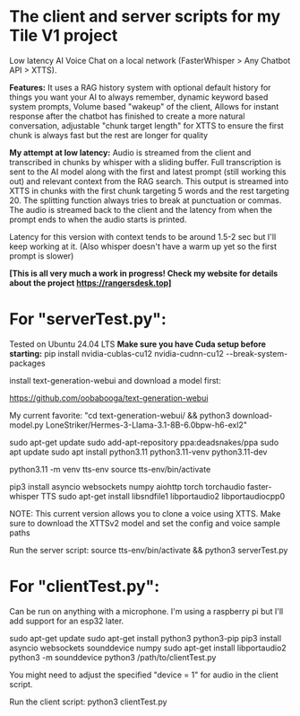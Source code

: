 # The client and server scripts for my Tile V1 project
Low latency AI Voice Chat on a local network (FasterWhisper > Any Chatbot API > XTTS).

**Features:**
It uses a RAG history system with optional default history for things you want your AI to always remember, dynamic keyword based system prompts, Volume based "wakeup" of the client, Allows for instant response after the chatbot has finished to create a more natural conversation, adjustable "chunk target length" for XTTS to ensure the first chunk is always fast but the rest are longer for quality

**My attempt at low latency:**
Audio is streamed from the client and transcribed in chunks by whisper with a sliding buffer. Full transcription is sent to the AI model along with the first and latest prompt (still working this out) and relevant context from the RAG search. This output is streamed into XTTS in chunks with the first chunk targeting 5 words and the rest targeting 20. The splitting function always tries to break at punctuation or commas. The audio is streamed back to the client and the latency from when the prompt ends to when the audio starts is printed.

Latency for this version with context tends to be around 1.5-2 sec but I'll keep working at it. (Also whisper doesn't have a warm up yet so the first prompt is slower)

**[This is all very much a work in progress! Check my website for details about the project https://rangersdesk.top]**

# **For "serverTest.py":**
Tested on Ubuntu 24.04 LTS
**Make sure you have Cuda setup before starting:**
pip install nvidia-cublas-cu12 nvidia-cudnn-cu12 --break-system-packages

install text-generation-webui and download a model first:

https://github.com/oobabooga/text-generation-webui

My current favorite: "cd text-generation-webui/ && python3 download-model.py LoneStriker/Hermes-3-Llama-3.1-8B-6.0bpw-h6-exl2"

sudo apt-get update
sudo add-apt-repository ppa:deadsnakes/ppa
sudo apt update
sudo apt install python3.11 python3.11-venv python3.11-dev

python3.11 -m venv tts-env
source tts-env/bin/activate

pip3 install asyncio websockets numpy aiohttp torch torchaudio faster-whisper TTS
sudo apt-get install libsndfile1 libportaudio2 libportaudiocpp0

NOTE: This current version allows you to clone a voice using XTTS. Make sure to download the XTTSv2 model and set the config and voice sample paths

Run the server script:
source tts-env/bin/activate && python3 serverTest.py



# **For "clientTest.py":**
Can be run on anything with a microphone. I'm using a raspberry pi but I'll add support for an esp32 later.

sudo apt-get update
sudo apt-get install python3 python3-pip
pip3 install asyncio websockets sounddevice numpy
sudo apt-get install libportaudio2
python3 -m sounddevice
python3 /path/to/clientTest.py

You might need to adjust the specified "device = 1" for audio in the client script.

Run the client script:
python3 clientTest.py
